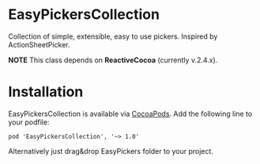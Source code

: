 # EasyPickersCollection
Collection of simple, extensible, easy to use pickers. Inspired by ActionSheetPicker.

**NOTE** This class depends on **ReactiveCocoa** (currently v.2.4.x).

# Installation
EasyPickersCollection is available via [CocoaPods](http://cocoapods.org/). Add the following line to your podfile:

    pod 'EasyPickersCollection', '~> 1.0'

Alternatively just drag&drop EasyPickers folder to your project.

